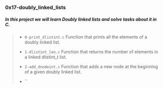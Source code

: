 ### 0x17-doubly_linked_lists

##### In this project we will learn __Doubly linked lists__ and solve tasks about it in C.

> - `0-print_dlistint.c` Function that prints all the elements of a doubly linked list.
>
> - `1-dlistint_len.c` Function that returns the number of elements in a linked dlistint_t list.
>
> - `2-add_dnodeint.c` Function that adds a new node at the beginning of a given doubly linked list.
>
> - ``
